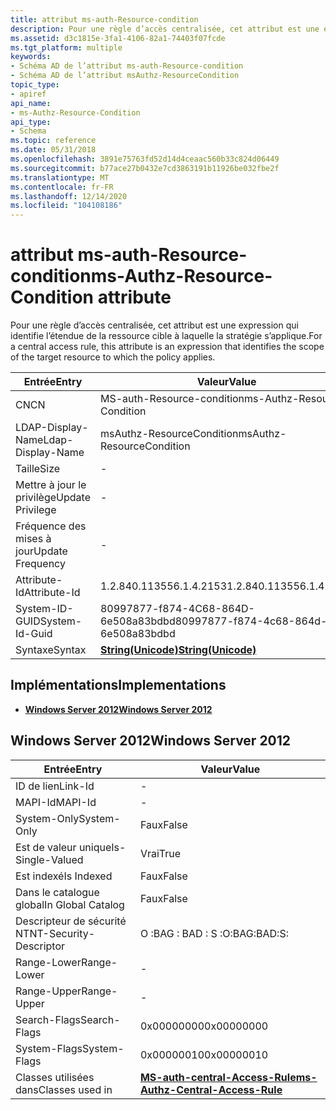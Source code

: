 ```yaml
---
title: attribut ms-auth-Resource-condition
description: Pour une règle d’accès centralisée, cet attribut est une expression qui identifie l’étendue de la ressource cible à laquelle la stratégie s’applique.
ms.assetid: d3c1815e-3fa1-4106-82a1-74403f07fcde
ms.tgt_platform: multiple
keywords:
- Schéma AD de l’attribut ms-auth-Resource-condition
- Schéma AD de l’attribut msAuthz-ResourceCondition
topic_type:
- apiref
api_name:
- ms-Authz-Resource-Condition
api_type:
- Schema
ms.topic: reference
ms.date: 05/31/2018
ms.openlocfilehash: 3891e75763fd52d14d4ceaac560b33c824d06449
ms.sourcegitcommit: b77ace27b0432e7cd3863191b11926be032fbe2f
ms.translationtype: MT
ms.contentlocale: fr-FR
ms.lasthandoff: 12/14/2020
ms.locfileid: "104108186"
---
```

# <a name="ms-authz-resource-condition-attribute"></a><span data-ttu-id="598eb-105">attribut ms-auth-Resource-condition</span><span class="sxs-lookup"><span data-stu-id="598eb-105">ms-Authz-Resource-Condition attribute</span></span>

<span data-ttu-id="598eb-106">Pour une règle d’accès centralisée, cet attribut est une expression qui identifie l’étendue de la ressource cible à laquelle la stratégie s’applique.</span><span class="sxs-lookup"><span data-stu-id="598eb-106">For a central access rule, this attribute is an expression that identifies the scope of the target resource to which the policy applies.</span></span>



| <span data-ttu-id="598eb-107">Entrée</span><span class="sxs-lookup"><span data-stu-id="598eb-107">Entry</span></span> | <span data-ttu-id="598eb-108">Valeur</span><span class="sxs-lookup"><span data-stu-id="598eb-108">Value</span></span> |
|-------------------|---------------------------------------------|
| <span data-ttu-id="598eb-109">CN</span><span class="sxs-lookup"><span data-stu-id="598eb-109">CN</span></span>                | <span data-ttu-id="598eb-110">MS-auth-Resource-condition</span><span class="sxs-lookup"><span data-stu-id="598eb-110">ms-Authz-Resource-Condition</span></span>                 |
| <span data-ttu-id="598eb-111">LDAP-Display-Name</span><span class="sxs-lookup"><span data-stu-id="598eb-111">Ldap-Display-Name</span></span> | <span data-ttu-id="598eb-112">msAuthz-ResourceCondition</span><span class="sxs-lookup"><span data-stu-id="598eb-112">msAuthz-ResourceCondition</span></span>                   |
| <span data-ttu-id="598eb-113">Taille</span><span class="sxs-lookup"><span data-stu-id="598eb-113">Size</span></span>              | \-                                          |
| <span data-ttu-id="598eb-114">Mettre à jour le privilège</span><span class="sxs-lookup"><span data-stu-id="598eb-114">Update Privilege</span></span>  | \-                                          |
| <span data-ttu-id="598eb-115">Fréquence des mises à jour</span><span class="sxs-lookup"><span data-stu-id="598eb-115">Update Frequency</span></span>  | \-                                          |
| <span data-ttu-id="598eb-116">Attribute-Id</span><span class="sxs-lookup"><span data-stu-id="598eb-116">Attribute-Id</span></span>      | <span data-ttu-id="598eb-117">1.2.840.113556.1.4.2153</span><span class="sxs-lookup"><span data-stu-id="598eb-117">1.2.840.113556.1.4.2153</span></span>                     |
| <span data-ttu-id="598eb-118">System-ID-GUID</span><span class="sxs-lookup"><span data-stu-id="598eb-118">System-Id-Guid</span></span>    | <span data-ttu-id="598eb-119">80997877-f874-4C68-864D-6e508a83bdbd</span><span class="sxs-lookup"><span data-stu-id="598eb-119">80997877-f874-4c68-864d-6e508a83bdbd</span></span>        |
| <span data-ttu-id="598eb-120">Syntaxe</span><span class="sxs-lookup"><span data-stu-id="598eb-120">Syntax</span></span>            | [<span data-ttu-id="598eb-121">**String(Unicode)**</span><span class="sxs-lookup"><span data-stu-id="598eb-121">**String(Unicode)**</span></span>](s-string-unicode.md) |



## <a name="implementations"></a><span data-ttu-id="598eb-122">Implémentations</span><span class="sxs-lookup"><span data-stu-id="598eb-122">Implementations</span></span>

-   [<span data-ttu-id="598eb-123">**Windows Server 2012**</span><span class="sxs-lookup"><span data-stu-id="598eb-123">**Windows Server 2012**</span></span>](#windows-server-2012)

## <a name="windows-server-2012"></a><span data-ttu-id="598eb-124">Windows Server 2012</span><span class="sxs-lookup"><span data-stu-id="598eb-124">Windows Server 2012</span></span>



| <span data-ttu-id="598eb-125">Entrée</span><span class="sxs-lookup"><span data-stu-id="598eb-125">Entry</span></span> | <span data-ttu-id="598eb-126">Valeur</span><span class="sxs-lookup"><span data-stu-id="598eb-126">Value</span></span> |
|------------------------|--------------------------------------------------------------------------------|
| <span data-ttu-id="598eb-127">ID de lien</span><span class="sxs-lookup"><span data-stu-id="598eb-127">Link-Id</span></span>                | \-                                                                             |
| <span data-ttu-id="598eb-128">MAPI-Id</span><span class="sxs-lookup"><span data-stu-id="598eb-128">MAPI-Id</span></span>                | \-                                                                             |
| <span data-ttu-id="598eb-129">System-Only</span><span class="sxs-lookup"><span data-stu-id="598eb-129">System-Only</span></span>            | <span data-ttu-id="598eb-130">Faux</span><span class="sxs-lookup"><span data-stu-id="598eb-130">False</span></span>                                                                          |
| <span data-ttu-id="598eb-131">Est de valeur unique</span><span class="sxs-lookup"><span data-stu-id="598eb-131">Is-Single-Valued</span></span>       | <span data-ttu-id="598eb-132">Vrai</span><span class="sxs-lookup"><span data-stu-id="598eb-132">True</span></span>                                                                           |
| <span data-ttu-id="598eb-133">Est indexé</span><span class="sxs-lookup"><span data-stu-id="598eb-133">Is Indexed</span></span>             | <span data-ttu-id="598eb-134">Faux</span><span class="sxs-lookup"><span data-stu-id="598eb-134">False</span></span>                                                                          |
| <span data-ttu-id="598eb-135">Dans le catalogue global</span><span class="sxs-lookup"><span data-stu-id="598eb-135">In Global Catalog</span></span>      | <span data-ttu-id="598eb-136">Faux</span><span class="sxs-lookup"><span data-stu-id="598eb-136">False</span></span>                                                                          |
| <span data-ttu-id="598eb-137">Descripteur de sécurité NT</span><span class="sxs-lookup"><span data-stu-id="598eb-137">NT-Security-Descriptor</span></span> | <span data-ttu-id="598eb-138">O :BAG : BAD : S :</span><span class="sxs-lookup"><span data-stu-id="598eb-138">O:BAG:BAD:S:</span></span>                                                                   |
| <span data-ttu-id="598eb-139">Range-Lower</span><span class="sxs-lookup"><span data-stu-id="598eb-139">Range-Lower</span></span>            | \-                                                                             |
| <span data-ttu-id="598eb-140">Range-Upper</span><span class="sxs-lookup"><span data-stu-id="598eb-140">Range-Upper</span></span>            | \-                                                                             |
| <span data-ttu-id="598eb-141">Search-Flags</span><span class="sxs-lookup"><span data-stu-id="598eb-141">Search-Flags</span></span>           | <span data-ttu-id="598eb-142">0x00000000</span><span class="sxs-lookup"><span data-stu-id="598eb-142">0x00000000</span></span>                                                                     |
| <span data-ttu-id="598eb-143">System-Flags</span><span class="sxs-lookup"><span data-stu-id="598eb-143">System-Flags</span></span>           | <span data-ttu-id="598eb-144">0x00000010</span><span class="sxs-lookup"><span data-stu-id="598eb-144">0x00000010</span></span>                                                                     |
| <span data-ttu-id="598eb-145">Classes utilisées dans</span><span class="sxs-lookup"><span data-stu-id="598eb-145">Classes used in</span></span>        | [<span data-ttu-id="598eb-146">**MS-auth-central-Access-Rule**</span><span class="sxs-lookup"><span data-stu-id="598eb-146">**ms-Authz-Central-Access-Rule**</span></span>](c-msauthz-centralaccessrule.md)<br/> |



 

 





